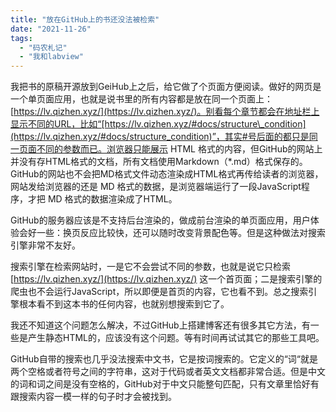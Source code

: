 ```yaml
---
title: "放在GitHub上的书还没法被检索"
date: "2021-11-26"
tags: 
  - "码农札记"
  - "我和labview"
---
```


我把书的原稿开源放到GeiHub上之后，给它做了个页面方便阅读。做好的网页是一个单页面应用，也就是说书里的所有内容都是放在同一个页面上：[https://lv.qizhen.xyz/](https://lv.qizhen.xyz/)。别看每个章节都会在地址栏上显示不同的URL，比如“[https://lv.qizhen.xyz/#docs/structure\_condition](https://lv.qizhen.xyz/#docs/structure_condition)”，其实#号后面的都只是同一页面不同的参数而已。浏览器只能展示 HTML 格式的内容，但GitHub的网站上并没有存HTML格式的文档，所有文档使用Markdown（\*.md）格式保存的。GitHub的网站也不会把MD格式文件动态渲染成HTML格式再传给读者的浏览器，网站发给浏览器的还是 MD 格式的数据，是浏览器端运行了一段JavaScript程序，才把 MD 格式的数据渲染成了HTML。

GitHub的服务器应该是不支持后台渲染的，做成前台渲染的单页面应用，用户体验会好一些：换页反应比较快，还可以随时改变背景配色等。但是这种做法对搜索引擎非常不友好。

搜索引擎在检索网站时，一是它不会尝试不同的参数，也就是说它只检索 [https://lv.qizhen.xyz/](https://lv.qizhen.xyz/) 这一个首页面；二是搜索引擎的爬虫也不会运行JavaScript，所以即便是首页的内容，它也看不到。总之搜索引擎根本看不到这本书的任何内容，也就别想搜索到它了。

我还不知道这个问题怎么解决，不过GitHub上搭建博客还有很多其它方法，有一些是产生静态HTML的，应该没有这个问题。等有时间再试试其它的那些工具吧。

GitHub自带的搜索也几乎没法搜索中文书，它是按词搜索的。它定义的“词“就是两个空格或者符号之间的字符串，这对于代码或者英文文档都非常合适。但是中文的词和词之间是没有空格的，GitHub对于中文只能整句匹配，只有文章里恰好有跟搜索内容一模一样的句子时才会被找到。
